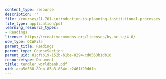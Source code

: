 ```yaml
---
content_type: resource
description: ''
file: /courses/11-701-introduction-to-planning-institutional-processes-in-developing-countries-fall-2003/aca5d53889bb85a3864ec2461f90dd1b_tendler_worldbank.pdf
file_type: application/pdf
learning_resource_types:
- Readings
license: https://creativecommons.org/licenses/by-nc-sa/4.0/
ocw_type: OCWFile
parent_title: Readings
parent_type: CourseSection
parent_uid: 81cfab19-152b-b1be-8294-cd0563b1db10
resourcetype: Document
title: tendler_worldbank.pdf
uid: aca5d538-89bb-85a3-864e-c2461f90dd1b
---
```


